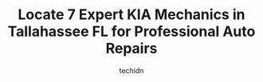 ---
layout: ampstory
image: https://images.unsplash.com/photo-1617814065893-00757125efab?ixlib=rb-4.0.3&ixid=MnwxMjA3fDB8MHxwaG90by1wYWdlfHx8fGVufDB8fHx8&auto=format&fit=crop&w=640&h=853&q=80
author: techidn
featured: false
description: When it comes to finding reliable automotive experts in Tallahassee FL, USA, look no further than the 7 best KIA Mechanic in the area. With their exceptional skills and dedication to providi
title: Locate 7 Expert KIA Mechanics in Tallahassee FL for Professional Auto Repairs
cover:
   title: Locate 7 Expert KIA Mechanics in Tallahassee FL for Professional Auto Repairs
   subtitle: Rickpate
   background: https://images.unsplash.com/photo-1617814065893-00757125efab?ixlib=rb-4.0.3&ixid=MnwxMjA3fDB8MHxwaG90by1wYWdlfHx8fGVufDB8fHx8&auto=format&fit=crop&w=640&h=853&q=80

pages: 
 - layout: thirds
   top: <h1>#1 Powerhouse Auto Repair</h1>
   bottom: "<p>My RAM 1500 broke down 15 miles from Tallahassee. I was stranded so I called powerhouse and they recommended a towing service. After my RAM was towed there and it was det</p>"
   background: https://www.knot35.com/toplist/wp-content/uploads/2023/06/best-kia-mechanic-1-in-tallahassee-fl-1685832031.jpeg
   backgroundblur: true
 - layout: thirds
   top: <h1>#2 Furrin Auto Alley</h1>
   bottom: "<p>5019 W Tharpe St, Tallahassee, FL 32303, United States</p>"
   background: https://www.knot35.com/toplist/wp-content/uploads/2023/06/best-kia-mechanic-2-in-tallahassee-fl-1685832031.jpeg
   cta:
      link: https://www.knot35.com/toplist/locate-7-expert-kia-mechanics-in-tallahassee-fl-for-professional-auto-repairs/
      text: Locate 7 Expert KIA Mechanics in Tallahassee FL for Professional Auto Repairs
 - layout: thirds
   top: <h1>#3 Pedros Auto Repair</h1>
   bottom: "<p>32304 2874, 2874 Industrial Plaza Dr, Tallahassee, FL 32301, United States</p>"
   background: https://www.knot35.com/toplist/wp-content/uploads/2023/06/best-kia-mechanic-3-in-tallahassee-fl-1685832032.jpeg
   cta:
      link: https://www.knot35.com/toplist/locate-7-expert-kia-mechanics-in-tallahassee-fl-for-professional-auto-repairs/
      text: Locate 7 Expert KIA Mechanics in Tallahassee FL for Professional Auto Repairs
 - layout: thirds
   top: <h1>#4 D Ts Garage Auto Repair</h1>
   bottom: "<p>5020 Tennessee Capital Blvd, Tallahassee, FL 32303, United States</p>"
   background: https://images.unsplash.com/photo-1546497974-b213c9efb599?ixlib=rb-4.0.3&ixid=MnwxMjA3fDB8MHxwaG90by1wYWdlfHx8fGVufDB8fHx8&auto=format&fit=crop&w=640&h=853&q=80
   cta:
      link: https://www.knot35.com/toplist/locate-7-expert-kia-mechanics-in-tallahassee-fl-for-professional-auto-repairs/
      text: Locate 7 Expert KIA Mechanics in Tallahassee FL for Professional Auto Repairs
 - layout: thirds
   top: <h1>#5 CARS</h1>
   bottom: "<p>1529 S Adams St, Tallahassee, FL 32301, United States</p>"
   background: https://images.unsplash.com/photo-1522441815192-d9f04eb0615c?ixlib=rb-4.0.3&ixid=MnwxMjA3fDB8MHxwaG90by1wYWdlfHx8fGVufDB8fHx8&auto=format&fit=crop&w=640&h=853&q=80
   cta:
      link: https://www.knot35.com/toplist/locate-7-expert-kia-mechanics-in-tallahassee-fl-for-professional-auto-repairs/
      text: Locate 7 Expert KIA Mechanics in Tallahassee FL for Professional Auto Repairs
 - layout: thirds
   top: <h1>#6 Jowers Auto Service</h1>
   bottom: "<p>230 E Pershing St, Tallahassee, FL 32301, United States</p>"
   background: https://images.unsplash.com/photo-1564951434112-64d74cc2a2d7?ixlib=rb-4.0.3&ixid=MnwxMjA3fDB8MHxwaG90by1wYWdlfHx8fGVufDB8fHx8&auto=format&fit=crop&w=640&h=853&q=80
   cta:
      link: https://www.knot35.com/toplist/locate-7-expert-kia-mechanics-in-tallahassee-fl-for-professional-auto-repairs/
      text: Locate 7 Expert KIA Mechanics in Tallahassee FL for Professional Auto Repairs
 - layout: thirds
   top: <h1>#7 Newmans Auto Air</h1>
   bottom: "<p>2803 Capital Cir NE, Tallahassee, FL 32308, United States</p>"
   background: https://images.unsplash.com/photo-1536745287225-21d689278fd1?ixlib=rb-4.0.3&ixid=MnwxMjA3fDB8MHxwaG90by1wYWdlfHx8fGVufDB8fHx8&auto=format&fit=crop&w=640&h=853&q=80
   cta:
      link: https://www.knot35.com/toplist/locate-7-expert-kia-mechanics-in-tallahassee-fl-for-professional-auto-repairs/
      text: Locate 7 Expert KIA Mechanics in Tallahassee FL for Professional Auto Repairs
 - layout: thirds
   middle: Continue reading...
   background: https://images.unsplash.com/photo-1561679660-d00ee1e0dc8e?ixlib=rb-4.0.3&ixid=MnwxMjA3fDB8MHxwaG90by1wYWdlfHx8fGVufDB8fHx8&auto=format&fit=crop&w=640&h=853&q=80
   cta:
      link: https://www.knot35.com/toplist/locate-7-expert-kia-mechanics-in-tallahassee-fl-for-professional-auto-repairs/
      text: Locate 7 Expert KIA Mechanics in Tallahassee FL for Professional Auto Repairs
      
---
